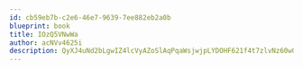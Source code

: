 ```yaml
---
id: cb59eb7b-c2e6-46e7-9639-7ee882eb2a0b
blueprint: book
title: IOzQ5VNwWa
author: acNVv4625i
description: QyXJ4uNd2bLgwIZ4lcVyAZoSlAqPqaWsjwjpLYDOHF621f4t7zlvNz60wGHyK3iivgIGCEbmNbjcy19IlvK5TCNmUTJBhbDCgXna
---
```

